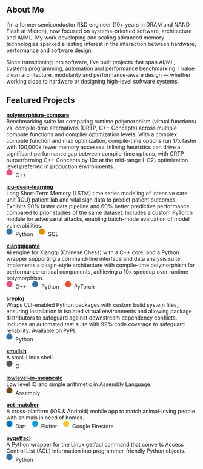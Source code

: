 ## About Me

I’m a former semiconductor R&D engineer (10+ years in DRAM and NAND Flash at Micron), now focused on systems-oriented software, architecture and AI/ML. My work developing and scaling advanced memory technologies sparked a lasting interest in the interaction between hardware, performance and software design.

Since transitioning into software, I’ve built projects that span AI/ML, systems programming, automation and performance benchmarking. I value clean architecture, modularity and performance-aware design — whether working close to hardware or designing high-level software systems.


## Featured Projects
[**polymorphism-compare**](https://github.com/duanegoodner/polymorphism-compare)  
Benchmarking suite for comparing runtime polymorphism (virtual functions) vs. compile-time alternatives (CRTP, C++ Concepts) across multiple compute functions and compiler optimization levels. With a complex compute function and max optimization, compile-time options run 17x faster with 100,000x fewer memory accesses. Inlining heuristics can drive a significant performance gap between compile-time options, with CRTP outperforming C++ Concepts by 10x at the mid-range (-O2) optimization level preferred in production environments.  
![C++](https://github.com/duanegoodner/duanegoodner/raw/main/assets/svg/cpp-dot.svg) C++

[**icu-deep-learning**](https://github.com/duanegoodner/icu-deep-learning)  
Long Short-Term Memory (LSTM) time series modeling of intensive care unit (ICU) patient lab and vital sign data to predict patient outcomes. Exhibits 90% faster data pipeline and 60% better predictive performance compared to prior studies of the same dataset. Includes a custom PyTorch module for adversarial attacks, enabling batch-mode evaluation of model vulnerabilities.  
![Python](https://github.com/duanegoodner/duanegoodner/raw/main/assets/svg/python-dot.svg) Python&nbsp;&nbsp;&nbsp;&nbsp;![SQL](https://github.com/duanegoodner/duanegoodner/raw/main/assets/svg/sql-dot.svg) SQL

[**xiangqigame**](https://github.com/duanegoodner/xiangqigame)  
AI engine for Xiangqi (Chinese Chess) with a C++ core, and a Python wrapper supporting a command-line interface and data analysis suite. Implements a plugin-style architecture with compile-time polymorphism for performance-critical components, achieving a 10x speedup over runtime polymorphism.  
![C++](https://github.com/duanegoodner/duanegoodner/raw/main/assets/svg/cpp-dot.svg) C++&nbsp;&nbsp;&nbsp;&nbsp;![Python](https://github.com/duanegoodner/duanegoodner/raw/main/assets/svg/python-dot.svg) Python&nbsp;&nbsp;&nbsp;&nbsp;![PyTorch](https://github.com/duanegoodner/duanegoodner/raw/main/assets/svg/pytorch-dot.svg) PyTorch

[**srepkg**](https://github.com/duanegoodner/srepkg)  
Wraps CLI-enabled Python packages with custom build system files, ensuring installation in isolated virtual environments and allowing package distributors to safeguard against downstream dependency conflicts. Includes an automated test suite with 99% code coverage to safeguard reliability. Available on [PyPI](https://pypi.org/project/srepkg/).    
![Python](https://github.com/duanegoodner/duanegoodner/raw/main/assets/svg/python-dot.svg) Python

[**smallsh**](https://github.com/duanegoodner/smallsh)  
A small Linux shell.  
![C](https://github.com/duanegoodner/duanegoodner/raw/main/assets/svg/c-dot.svg) C

[**lowlevel-io-meancalc**](https://github.com/duanegoodner/lowlevel_io_meancalc)  
Low level IO and simple arithmetic in Assembly Language.  
![Assembly](https://github.com/duanegoodner/duanegoodner/raw/main/assets/svg/assembly-dot.svg) Assembly

[**pet-matcher**](https://github.com/duanegoodner/pet-matcher)  
A cross-platform (iOS & Android) mobile app to match animal-loving people with animals in need of homes.  
![Dart](https://github.com/duanegoodner/duanegoodner/raw/main/assets/svg/dart-dot.svg) Dart&nbsp;&nbsp;&nbsp;&nbsp;![Flutter](https://github.com/duanegoodner/duanegoodner/raw/main/assets/svg/fluorescentblue-dot.svg) Flutter&nbsp;&nbsp;&nbsp;&nbsp;![Firestore](https://github.com/duanegoodner/duanegoodner/raw/main/assets/svg/firestore-dot.svg) Google Firestore

[**pygetfacl**](https://github.com/duanegoodner/pygetfacl)  
A Python wrapper for the Linux getfacl command that converts Access Control List (ACL) information into programmer-friendly Python objects.  
![Python](https://github.com/duanegoodner/duanegoodner/raw/main/assets/svg/python-dot.svg) Python

<!-- [**btrfs-restic**](https://github.com/duanegoodner/btrfs-restic)  
Takes snapshots of BTRFS sub-volumes, then sends snapshotted data to a remote Restic repository. Does not require BTRFS on the remote.  
![Python](https://github.com/duanegoodner/duanegoodner/raw/main/assets/svg/shell-dot.svg) Shell -->


<!-- [**docker-postgres-mimiciii**](https://github.com/duanegoodner/docker-postgres-mimiciii)  
Streamlines the use of a PostgreSQL Medical Information Mart for Intensive Care III (MIMIC-III) in a containerized applicaton.  
![Python](https://github.com/duanegoodner/duanegoodner/raw/main/assets/svg/shell-dot.svg) Shell -->

<!-- ### petsearcher:
### gas-sim-hpc:
### datavis_sat_1992:
### cs340-project-backend:
### nypl_menus:
### stat420-final-project: -->



